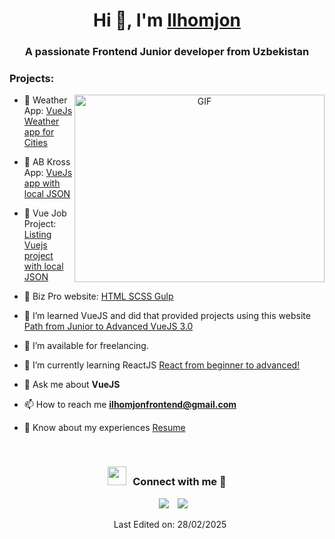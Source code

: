 <h1 align="center">Hi 👋, I'm <a href="https://github.com/IlhomjonWeb" target="blank">
Ilhomjon</a></h1>
<h3 align="center">A passionate Frontend Junior developer from Uzbekistan</h3>

### Projects:

<a target="_blank" align="center">
  <img align="right" top="500" height="300" width="400" alt="GIF" src="https://media.giphy.com/media/SWoSkN6DxTszqIKEqv/giphy.gif">
</a>

- 🔭 Weather App: <a href="https://tomato-teodora-89.tiiny.site/" target="blank">VueJs Weather app for Cities</a>

- 🔭 AB Kross App: <a href="https://tomato-teodora-89.tiiny.site/" target="blank">VueJs app with local JSON </a>

- 🔭 Vue Job Project: <a href="https://tomato-teodora-89.tiiny.site/" target="blank">Listing Vuejs project with local JSON </a>

- 🔭 Biz Pro website: <a href="https://tomato-teodora-89.tiiny.site/" target="blank">HTML SCSS Gulp </a>

- 🌱 I’m learned VueJS and did that provided projects using this website <a href="https://www.vuemastery.com/" target="blank">Path from Junior to Advanced VueJS 3.0</a>

- 🤝 I’m available for freelancing.

- 🌱 I’m currently learning ReactJS <a href="https://www.udemy.com/course/the-ultimate-react-course/learn/lecture/37350506?start=465" target="blank">React from beginner to advanced!</a>

- 💬 Ask me about **VueJS**

- 📫 How to reach me **ilhomjonfrontend@gmail.com**

- 📄 Know about my experiences <a href="#" target="blank">Resume</a>
<br/>
<h3 align="center" > <img src="https://media.giphy.com/media/iY8CRBdQXODJSCERIr/giphy.gif" width="30" height="30" style="margin-right: 10px;">Connect with me 🤝 </h3>

<p align="center">

 <div align="center"  class="icons-social" style="margin-left: 10px;">
        <a style="margin-left: 10px;"  target="_blank" href="https://t.me/ilhomjon_frontend">
			<img src="https://img.icons8.com/?size=100&id=K1btNGePSVst&format=png&color=000000"></a>
        <a style="margin-left: 10px;" target="_blank" href="https://www.instagram.com/ilhomjon_abidjanov/#">
		<img src="https://img.icons8.com/?size=100&id=YtpeVQhQ8USm&format=png&color=000000"></a>


</p>
Last Edited on: 28/02/2025
